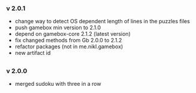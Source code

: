 ### v 2.0.1
- change way to detect OS dependent length of lines in the puzzles files
- push gamebox min version to 2.1.0
- depend on gamebox-core 2.1.2 (latest version)
- fix changed methods from Gb 2.0.0 to 2.1.2
- refactor packages (not in me.nikl.gamebox)
- new artifact id

##

### v 2.0.0
- merged sudoku with three in a row
